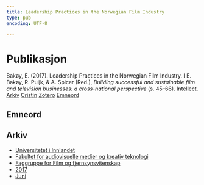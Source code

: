 ```yaml
---
title: Leadership Practices in the Norwegian Film Industry
type: pub
encoding: UTF-8

---
```

<h1>Publikasjon</h1>
<article id="csl-bib-container-7BNMJEYG" class="csl-bib-container">
  <div class="csl-bib-body"> <div class="csl-entry">Bakøy, E. (2017). Leadership Practices in the Norwegian Film Industry. I E. Bakøy, R. Puijk, &#38; A. Spicer (Red.), <i>Building successful and sustainable film and television businesses: a cross-national perspective</i> (s. 45–66). Intellect.</div> </div>
  <div class="csl-bib-buttons">
    <a href="#taxonomy-article-7BNMJEYG" alt="archive" class="csl-bib-button">Arkiv</a>
    <a href="https://app.cristin.no/results/show.jsf?id=1478888" alt="Cristin" class="csl-bib-button">Cristin</a>
    <a href="http://zotero.org/groups/5881554/items/7BNMJEYG" alt="Zotero" class="csl-bib-button">Zotero</a>
    <a href="#keywords-article-7BNMJEYG" alt="keywords" class="csl-bib-button">Emneord</a>
  </div>
  <div id="csl-bib-meta-container-7BNMJEYG"></div>
</article>
<div id="csl-bib-meta-7BNMJEYG" class="csl-bib-meta">
  <article id="keywords-article-7BNMJEYG" class="keywords-article">
    <h1>Emneord</h1>
    
  </article>
  <article id="taxonomy-article-7BNMJEYG" class="taxonomy-article">
    <h1>Arkiv</h1>
    <ul>
      <li><a href="{{< params subfolder >}}nn/archive/?key=3DCRN523">Universitetet i Innlandet</a></li>
      <li><a href="{{< params subfolder >}}nn/archive/?key=8XUDF4FD">Fakultet for audiovisuelle medier og kreativ teknologi</a></li>
      <li><a href="{{< params subfolder >}}nn/archive/?key=GP9PM6PG">Faggruppe for Film og fjernsynsvitenskap</a></li>
      <li><a href="{{< params subfolder >}}nn/archive/?key=FUSJD299">2017</a></li>
      <li><a href="{{< params subfolder >}}nn/archive/?key=G34NANYM">Juni</a></li>
    </ul>
  </article>
</div>
